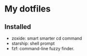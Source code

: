 # My dotfiles

## Installed
- zoxide: smart smarter cd command
- starship: shell prompt
- fzf: command-line fuzzy finder.
